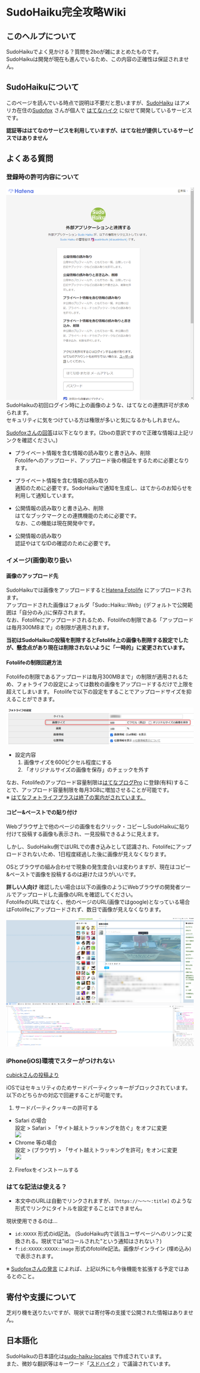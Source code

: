 # SudoHaiku完全攻略Wiki
## このヘルプについて
SudoHaikuでよく見かける？質問を2boが雑にまとめたものです。  
SudoHaikuは開発が現在も進んでいるため、この内容の正確性は保証されません。


## SudoHaikuについて
このページを読んでいる時点で説明は不要だと思いますが、[SudoHaiku](https://h.sudo.ne.jp/) はアメリカ在住の[Sudofox](https://profile.hatena.ne.jp/austinburk/) さんが個人で
[はてなハイク](http://h.hatena.ne.jp/) に似せて開発しているサービスです。

**認証等ははてなのサービスを利用していますが、はてな社が提供しているサービスではありません**

## よくある質問
### 登録時の許可内容について

![はてな連携許可](img/2021-06-20_01.png)
SudoHaikuの初回ログイン時に上の画像のような、はてなとの連携許可が求められます。  
セキュリティに気をつけている方は権限が多いと気になるかもしれません。

[Sudofoxさんの回答](https://h.sudo.ne.jp/austinburk/entry/291966505422295040)は以下となります。(2boの意訳ですので正確な情報は上記リンクを確認ください。)

- プライベート情報を含む情報の読み取りと書き込み、削除  
  Fotolifeへのアップロード、アップロード後の検証をするために必要となります。

- プライベート情報を含む情報の読み取り  
  通知のために必要です。SodoHaikuで通知を生成し、はてからのお知らせを利用して通知しています。

- 公開情報の読み取りと書き込み、削除  
  はてなブックマークとの連携機能のために必要です。  
  なお、この機能は現在開発中です。

- 公開情報の読み取り  
  認証やはてなIDの確認のために必要です。

### イメージ(画像)取り扱い
#### 画像のアップロード先
SudoHaikuでは画像をアップロードすると[Hatena Fotolife](https://f.hatena.ne.jp/) にアップロードされます。  
アップロードされた画像はフォルダ「Sudo::Haiku::Web」(デフォルトで公開範囲は「自分のみ」)に保存されます。  
なお、Fotolifeにアップロードされるため、Fotolifeの制限である「アップロードは毎月300MBまで」の制限が適用されます。

**当初はSudoHaikuの投稿を削除するとFotolife上の画像も削除する設定でしたが、懸念点があり現在は削除されないように「一時的」に変更されています。**


#### Fotolifeの制限回避方法
Fotolifeの制限であるアップロードは毎月300MBまで」の制限が適用されるため、フォトライフの設定によっては数枚の画像をアップロードするだけで上限を超えてしまいます。
Fotolifeで以下の設定をすることでアップロードサイズを抑えることができます。

![Fotolife設定](img/2021-06-20_02.png)

- 設定内容
    1. 画像サイズを600ピクセル程度にする
    2. 「オリジナルサイズの画像を保存」のチェックを外す

なお、Fotolifeのアップロード容量制限は[はてなブログPro](https://hatenablog.com/guide/pro) に登録(有料)することで、アップロード容量制限を毎月3GBに増加させることが可能です。   
※ [はてなフォトライフプラスは終了の案内がされています。](https://hatena-announce.hatenastaff.com/entry/2020/12/11/155009)  

#### コピー&ペーストでの貼り付け
Webブラウザ上で他のページの画像を右クリック・コピーしSudoHaikuに貼り付けて投稿する画像も表示され、一見投稿できるように見えます。

しかし、SudoHaiku側ではURLでの書き込みとして認識され、Fotolifeにアップロードされないため、1日程度経過した後に画像が見えなくなります。

OSとブラウザの組み合わせで現象の発生度合いは変わりますが、現在はコピー&ペーストで画像を投稿するのは避けたほうがいいです。

**詳しい人向け**
確認したい場合は以下の画像のようにWebブラウザの開発者ツールでアップロードした画像のURLを確認してください。  
FotolifeのURLではなく、他のページのURL(画像ではgoogle)となっている場合はFotolifeにアップロードされず、数日で画像が見えなくなります。

![画像確認方法](img/2021-06-20_03.png)

### iPhone(iOS)環境でスターがつけれない
[cubickさんの投稿より](https://h.sudo.ne.jp/cubick/entry/293654149302718464)  

iOSではセキュリティのためサードパーティクッキーがブロックされています。  
以下のどちらかの対応で回避することが可能です。  

1. サードパーティクッキーの許可する  
  - Safari の場合  
    設定 > Safari > 「サイト越えトラッキングを防ぐ」をオフに変更  
    [![](http://img.youtube.com/vi/DGgh5TQb5hY/0.jpg)](https://www.youtube.com/watch?v=DGgh5TQb5hY)  
  - Chrome 等の場合  
    設定 > (ブラウザ) > 「サイト越えトラッキングを許可」をオンに変更  
    [![](http://img.youtube.com/vi/sJKalTgkPHw/0.jpg)](https://www.youtube.com/watch?v=sJKalTgkPHw)
2. Firefoxをインストールする

### はてな記法は使える？

- 本文中のURLは自動でリンクされますが、`[https://～～～:title]` のような形式でリンクにタイトルを設定することはできません。

現状使用できるのは…

- `id:XXXXX` 形式のid記法。 (SudoHaiku内で該当ユーザページへのリンクに変換される。現状では"idコールされた"という通知はされない？)
- `f:id:XXXXX:XXXXX:image` 形式のfotolife記法。画像がインライン (埋め込み) で表示されます。

※ [Sudofoxさんの発言](https://h.sudo.ne.jp/austinburk/entry/294289313666043904) によれば、上記以外にも今後機能を拡張する予定ではあるとのこと。

## 寄付や支援について
芝刈り機を送りたいですが、現状では寄付等の支援で公開された情報はありません。


## 日本語化
SudoHaikuの日本語化は[sudo-haiku-locales](https://github.com/sudofox/sudo-haiku-locales) で作成されています。  
また、微妙な翻訳等はキーワード「[スドハイク](https://h.sudo.ne.jp/keyword/291501547806920704) 」で議論されています。


